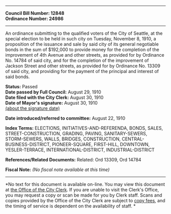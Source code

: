 * * * * *  
  
**Council Bill Number: [](#h0)[](#h2)12848**   
**Ordinance Number: 24986**  
  
* * * * *  
  
An ordinance submitting to the qualified voters of the City of Seattle, at the special election to be held in such city on Tuesday, November 8, 1910, a proposition of the issuance and sale by said city of its general negotiable bonds in the sum of $192,000 to provide money for the completion of the improvement of 4th Avenue and other streets, as provided for by Ordinance No. 14784 of said city, and for the completion of the improvement of Jackson Street and other streets, as provided for by Ordinance No. 13309 of said city, and providing for the payment of the principal and interest of said bonds.  
  
**Status:** Passed   
**Date passed by Full Council:** August 29, 1910   
**Date filed with the City Clerk:** August 30, 1910   
**Date of Mayor's signature:** August 30, 1910   
[(about the signature date)](/~public/approvaldate.htm)   
  
  
**Date introduced/referred to committee:** August 22, 1910   
  
**Index Terms:** ELECTIONS, INITIATIVES-AND-REFERENDA, BONDS, SALES, STREET-CONSTRUCTION, GRADING, PAVING, SANITARY-SEWERS, STORM-SEWERS, WALLS, BRIDGES, CONSTRUCTION, CENTRAL-BUSINESS-DISTRICT, PIONEER-SQUARE, FIRST-HILL, DOWNTOWN, YESLER-TERRACE, INTERNATIONAL-DISTRICT, INDUSTRIAL-DISTRICT  
  
**References/Related Documents:** Related: Ord 13309, Ord 14784  
  
**Fiscal Note:** *(No fiscal note available at this time)*  
  
* * * * *  
  
*No text for this document is available on-line. You may view this document at [the Office of the City Clerk](http://www.seattle.gov/leg/clerk/contactUs.htm). If you are unable to visit the Clerk's Office, you may request a copy or scan be made for you by Clerk staff. Scans and copies provided by the Office of the City Clerk are subject to [copy fees](http://clerk.seattle.gov/~public/clerkfees.htm), and the timing of service is dependent on the availability of staff. *  
  
  
